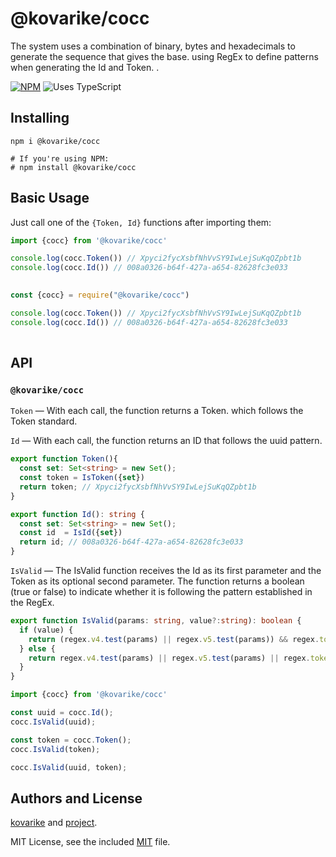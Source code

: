 # @kovarike/cocc

The system uses a combination of binary, bytes and hexadecimals to generate the sequence that gives the base. using RegEx to define patterns when generating the Id and Token. . 


[![NPM](https://img.shields.io/npm/v/@kovarike/cocc.svg?logo=npm)](https://www.npmjs.com/package/@kovarike/cocc)
![Uses TypeScript](https://img.shields.io/badge/Uses-Typescript-294E80.svg)

## Installing

```shell
npm i @kovarike/cocc

# If you're using NPM:
# npm install @kovarike/cocc
```

## Basic Usage

Just call one of the `{Token, Id}` functions after importing them:

```typescript
import {cocc} from '@kovarike/cocc'

console.log(cocc.Token()) // Xpyci2fycXsbfNhVvSY9IwLejSuKqQZpbt1b 
console.log(cocc.Id()) // 008a0326-b64f-427a-a654-82628fc3e033
 
```


```javascript
const {cocc} = require("@kovarike/cocc")

console.log(cocc.Token()) // Xpyci2fycXsbfNhVvSY9IwLejSuKqQZpbt1b
console.log(cocc.Id()) // 008a0326-b64f-427a-a654-82628fc3e033
 
```
## API

### `@kovarike/cocc`

`Token` — With each call, the function returns a Token. which follows the Token standard.

`Id` — With each call, the function returns an ID that follows the uuid pattern.


```typescript
export function Token(){
  const set: Set<string> = new Set();
  const token = IsToken({set}) 
  return token; // Xpyci2fycXsbfNhVvSY9IwLejSuKqQZpbt1b
}

export function Id(): string {
  const set: Set<string> = new Set();
  const id  = IsId({set})
  return id; // 008a0326-b64f-427a-a654-82628fc3e033
}

```

`IsValid` — The IsValid function receives the Id as its first parameter and the Token as its optional second parameter. The function returns a boolean (true or false) to indicate whether it is following the pattern established in the RegEx.

```typescript
export function IsValid(params: string, value?:string): boolean {
  if (value) {
    return (regex.v4.test(params) || regex.v5.test(params)) && regex.token.test(value);
  } else {
    return regex.v4.test(params) || regex.v5.test(params) || regex.token.test(params);
  }
}

```

```typescript
import {cocc} from '@kovarike/cocc'

const uuid = cocc.Id();
cocc.IsValid(uuid);

const token = cocc.Token();
cocc.IsValid(token);

cocc.IsValid(uuid, token); 

```

## Authors and License

[kovarike](https://github.com/kovarike) and [project](https://github.com/kovarike/cocc).

MIT License, see the included [MIT](https://github.com/kovarike/cocc/blob/master/LICENSE) file.